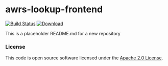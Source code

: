 
# awrs-lookup-frontend

[![Build Status](https://travis-ci.org/hmrc/awrs-lookup-frontend.svg?branch=master)](https://travis-ci.org/hmrc/awrs-lookup-frontend) [ ![Download](https://api.bintray.com/packages/hmrc/releases/awrs-lookup-frontend/images/download.svg) ](https://bintray.com/hmrc/releases/awrs-lookup-frontend/_latestVersion)

This is a placeholder README.md for a new repository

### License

This code is open source software licensed under the [Apache 2.0 License]("http://www.apache.org/licenses/LICENSE-2.0.html").
    